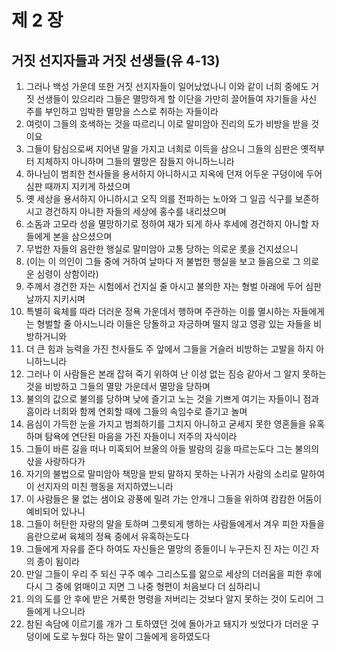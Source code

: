 # 제 2 장

## 거짓 선지자들과 거짓 선생들(유 4-13)
1. 그러나 백성 가운데 또한 거짓 선지자들이 일어났었나니 이와 같이 너희 중에도 거짓 선생들이 있으리라 그들은 멸망하게 할 이단을 가만히 끌어들여 자기들을 사신 주를 부인하고 임박한 멸망을 스스로 취하는 자들이라 
2. 여럿이 그들의 호색하는 것을 따르리니 이로 말미암아 진리의 도가 비방을 받을 것이요 
3. 그들이 탐심으로써 지어낸 말을 가지고 너희로 이득을 삼으니 그들의 심판은 옛적부터 지체하지 아니하며 그들의 멸망은 잠들지 아니하느니라 
4. 하나님이 범죄한 천사들을 용서하지 아니하시고 지옥에 던져 어두운 구덩이에 두어 심판 때까지 지키게 하셨으며 
5. 옛 세상을 용서하지 아니하시고 오직 의를 전파하는 노아와 그 일곱 식구를 보존하시고 경건하지 아니한 자들의 세상에 홍수를 내리셨으며 
6. 소돔과 고모라 성을 멸망하기로 정하여 재가 되게 하사 후세에 경건하지 아니할 자들에게 본을 삼으셨으며 
7. 무법한 자들의 음란한 행실로 말미암아 고통 당하는 의로운 롯을 건지셨으니 
8. (이는 이 의인이 그들 중에 거하여 날마다 저 불법한 행실을 보고 들음으로 그 의로운 심령이 상함이라) 
9. 주께서 경건한 자는 시험에서 건지실 줄 아시고 불의한 자는 형벌 아래에 두어 심판 날까지 지키시며 
10. 특별히 육체를 따라 더러운 정욕 가운데서 행하며 주관하는 이를 멸시하는 자들에게는 형벌할 줄 아시느니라 이들은 당돌하고 자긍하며 떨지 않고 영광 있는 자들을 비방하거니와 
11. 더 큰 힘과 능력을 가진 천사들도 주 앞에서 그들을 거슬러 비방하는 고발을 하지 아니하느니라 
12. 그러나 이 사람들은 본래 잡혀 죽기 위하여 난 이성 없는 짐승 같아서 그 알지 못하는 것을 비방하고 그들의 멸망 가운데서 멸망을 당하며 
13. 불의의 값으로 불의를 당하며 낮에 즐기고 노는 것을 기쁘게 여기는 자들이니 점과 흠이라 너희와 함께 연회할 때에 그들의 속임수로 즐기고 놀며 
14. 음심이 가득한 눈을 가지고 범죄하기를 그치지 아니하고 굳세지 못한 영혼들을 유혹하며 탐욕에 연단된 마음을 가진 자들이니 저주의 자식이라 
15. 그들이 바른 길을 떠나 미혹되어 브올의 아들 발람의 길을 따르는도다 그는 불의의 삯을 사랑하다가 
16. 자기의 불법으로 말미암아 책망을 받되 말하지 못하는 나귀가 사람의 소리로 말하여 이 선지자의 미친 행동을 저지하였느니라 
17. 이 사람들은 물 없는 샘이요 광풍에 밀려 가는 안개니 그들을 위하여 캄캄한 어둠이 예비되어 있나니 
18. 그들이 허탄한 자랑의 말을 토하며 그릇되게 행하는 사람들에게서 겨우 피한 자들을 음란으로써 육체의 정욕 중에서 유혹하는도다 
19. 그들에게 자유를 준다 하여도 자신들은 멸망의 종들이니 누구든지 진 자는 이긴 자의 종이 됨이라 
20. 만일 그들이 우리 주 되신 구주 예수 그리스도를 앎으로 세상의 더러움을 피한 후에 다시 그 중에 얽매이고 지면 그 나중 형편이 처음보다 더 심하리니 
21. 의의 도를 안 후에 받은 거룩한 명령을 저버리는 것보다 알지 못하는 것이 도리어 그들에게 나으니라 
22. 참된 속담에 이르기를 개가 그 토하였던 것에 돌아가고 돼지가 씻었다가 더러운 구덩이에 도로 누웠다 하는 말이 그들에게 응하였도다


